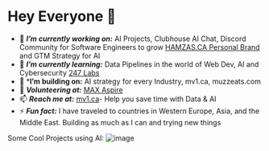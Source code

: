 # Hey Everyone 👋
 - 🔭 ***I’m currently working on:*** AI Projects, Clubhouse AI Chat, Discord Community for Software Engineers to grow [HAMZAS.CA Personal Brand](https://hamzas.ca) and GTM Strategy for AI
 - 🌱 ***I’m currently learning:*** Data Pipelines in the world of Web Dev, AI and Cybersecurity [247 Labs](https://247labs.com)
 - 👯 ***I’m building on:** AI strategy for every Industry, mv1.ca, muzzeats.com
 - 👯 ***Volunteering at:*** [MAX Aspire](https://aspire.onemax.org/)
 - 📫 ***Reach me at:*** [mv1.ca](https://www.mv1.ca/)- Help you save time with Data & AI
 - ⚡ ***Fun fact:*** I have traveled to countries in Western Europe, Asia, and the Middle East. Building as much as I can and trying new things 

Some Cool Projects using AI:
 ![image](https://github.com/user-attachments/assets/1e0d631c-ab92-4ea8-96ed-9e5fe8de2433)

